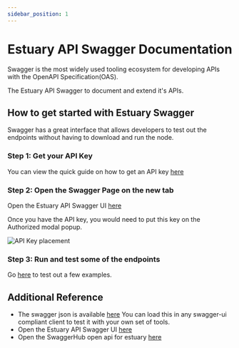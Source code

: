 ```yaml
---
sidebar_position: 1
---
```

# Estuary API Swagger Documentation

Swagger is the most widely used tooling ecosystem for developing APIs with the OpenAPI Specification(OAS).

The Estuary API Swagger to document and extend it's APIs. 

## How to get started with Estuary Swagger

Swagger has a great interface that allows developers to test out the endpoints without having to download and run the node. 

### Step 1: Get your API Key
You can view the quick guide on how to get an API key [here](../Tutorial/tutorial-get-an-api-key)

### Step 2: Open the Swagger Page on the new tab
Open the Estuary API Swagger UI [here](https://docs.estuary.tech/swagger-ui-page)

Once you have the API key, you would need to put this key on the Authorized modal popup.

 ![API Key placement](static/api_key_here.png)

### Step 3: Run and test some of the endpoints

Go [here](../Tutorial/tutorial-working-with-swagger) to test out a few examples.

## Additional Reference
- The swagger json is available [here](https://raw.githubusercontent.com/application-research/estuary/master/docs/swagger.json) You can load this in any swagger-ui compliant client to test it with your own set of tools.
- Open the Estuary API Swagger UI [here](https://docs.estuary.tech/swagger-ui-page)
- Open the SwaggerHub open api for estuary [here](https://app.swaggerhub.com/apis/alvin-reyes/estuary-api/1.0.0)
